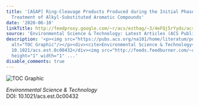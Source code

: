 ```yaml
---
title: '[ASAP] Ring-Cleavage Products Produced during the Initial Phase of Oxidative
  Treatment of Alkyl-Substituted Aromatic Compounds'
date: '2020-06-10'
linkTitle: http://feedproxy.google.com/~r/acs/esthag/~3/4eFQj5rYyds/acs.est.0c00432
source: 'Environmental Science & Technology: Latest Articles (ACS Publications)'
description: '<p><img src="https://pubs.acs.org/na101/home/literatum/publisher/achs/journals/content/esthag/0/esthag.ahead-of-print/acs.est.0c00432/20200610/images/medium/es0c00432_0008.gif"
  alt="TOC Graphic"/></p><div><cite>Environmental Science & Technology</cite></div><div>DOI:
  10.1021/acs.est.0c00432</div><img src="http://feeds.feedburner.com/~r/acs/esthag/~4/4eFQj5rYyds"
  height="1" width="1" ...'
disable_comments: true
---
```

<p><img src="https://pubs.acs.org/na101/home/literatum/publisher/achs/journals/content/esthag/0/esthag.ahead-of-print/acs.est.0c00432/20200610/images/medium/es0c00432_0008.gif" alt="TOC Graphic"/></p><div><cite>Environmental Science & Technology</cite></div><div>DOI: 10.1021/acs.est.0c00432</div><img src="http://feeds.feedburner.com/~r/acs/esthag/~4/4eFQj5rYyds" height="1" width="1" ...